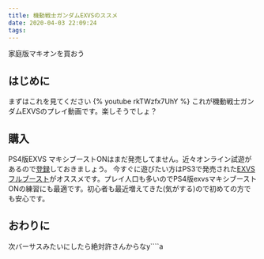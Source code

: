 ```yaml
---
title: 機動戦士ガンダムEXVSのススメ
date: 2020-04-03 22:09:24
tags:
---
```

家庭版マキオンを買おう

<!-- more -->

## はじめに
まずはこれを見てください
{% youtube rkTWzfx7UhY %}
これが機動戦士ガンダムEXVSのプレイ動画です。楽しそうでしょ？

## 購入
PS4版EXVS マキシブーストONはまだ発売してません。近々オンライン試遊があるので[登録](https://g-rwee.ggame.jp/special/network_test.php)しておきましょう。
今すぐに遊びたい方はPS3で発売された[EXVS フルブースト](https://exvsfb.ggame.jp/)がオススメです。プレイ人口も多いのでPS4版exvsマキシブーストONの練習にも最適です。初心者も最近増えてきた(気がする)ので初めての方でも安心です。

## おわりに
次バーサスみたいにしたら絶対許さんからなy````a